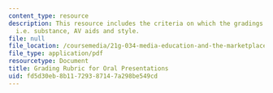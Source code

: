 ```yaml
---
content_type: resource
description: This resource includes the criteria on which the gradings will be based
  i.e. substance, AV aids and style.
file: null
file_location: /coursemedia/21g-034-media-education-and-the-marketplace-fall-2005/fd5d30eb8b11729387147a298be549cd_MIT21G_034F05_rubricorlpr.pdf
file_type: application/pdf
resourcetype: Document
title: Grading Rubric for Oral Presentations
uid: fd5d30eb-8b11-7293-8714-7a298be549cd
---
```

